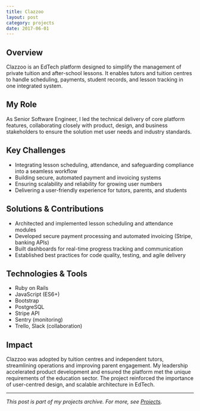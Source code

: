 ```yaml
---
title: Clazzoo
layout: post
category: projects
date: 2017-06-01
---
```


## Overview

Clazzoo is an EdTech platform designed to simplify the management of private tuition and after-school lessons. It enables tutors and tuition centres to handle scheduling, payments, student records, and lesson tracking in one integrated system.

## My Role

As Senior Software Engineer, I led the technical delivery of core platform features, collaborating closely with product, design, and business stakeholders to ensure the solution met user needs and industry standards.

## Key Challenges

- Integrating lesson scheduling, attendance, and safeguarding compliance into a seamless workflow
- Building secure, automated payment and invoicing systems
- Ensuring scalability and reliability for growing user numbers
- Delivering a user-friendly experience for tutors, parents, and students

## Solutions & Contributions

- Architected and implemented lesson scheduling and attendance modules
- Developed secure payment processing and automated invoicing (Stripe, banking APIs)
- Built dashboards for real-time progress tracking and communication
- Established best practices for code quality, testing, and agile delivery

## Technologies & Tools

- Ruby on Rails
- JavaScript (ES6+)
- Bootstrap
- PostgreSQL
- Stripe API
- Sentry (monitoring)
- Trello, Slack (collaboration)

## Impact

Clazzoo was adopted by tuition centres and independent tutors, streamlining operations and improving parent engagement. My leadership accelerated product development and ensured the platform met the unique requirements of the education sector. The project reinforced the importance of user-centred design, and scalable architecture in EdTech.

---

*This post is part of my projects archive. For more, see [Projects](/projects/).*
